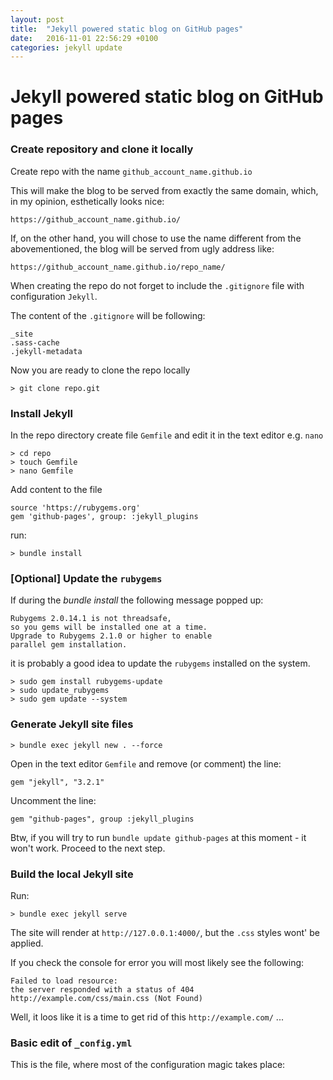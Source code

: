 ```yaml
---
layout: post
title:  "Jekyll powered static blog on GitHub pages"
date:   2016-11-01 22:56:29 +0100
categories: jekyll update
---
```



# Jekyll powered static blog on GitHub pages

### Create repository and clone it locally

Create repo with the name `github_account_name.github.io`

This will make the blog to be served from exactly the same domain, which, in my opinion, esthetically looks nice:

`https://github_account_name.github.io/`

If, on the other hand, you will chose to use the name different from the abovementioned, the blog will be served from ugly address like:

`https://github_account_name.github.io/repo_name/`

When creating the repo do not forget to include the `.gitignore` file with configuration `Jekyll`.

The content of the `.gitignore` will be following:

```
_site
.sass-cache
.jekyll-metadata
```

Now you are ready to clone the repo locally

```
> git clone repo.git
```

### Install Jekyll

In the repo directory create file `Gemfile` and edit it in the text editor e.g. `nano`

```
> cd repo
> touch Gemfile
> nano Gemfile
```

Add content to the file

```
source 'https://rubygems.org'
gem 'github-pages', group: :jekyll_plugins
```

run:

```
> bundle install
```

### [Optional] Update the `rubygems`

If during the *bundle install* the following message popped up:

```
Rubygems 2.0.14.1 is not threadsafe,
so you gems will be installed one at a time.
Upgrade to Rubygems 2.1.0 or higher to enable
parallel gem installation.
```

it is probably a good idea to update the `rubygems` installed on the system.

```
> sudo gem install rubygems-update
> sudo update_rubygems
> sudo gem update --system
```

### Generate Jekyll site files

```
> bundle exec jekyll new . --force
```

Open in the text editor `Gemfile` and remove (or comment) the line:

```
gem "jekyll", "3.2.1"
```

Uncomment the line:

```
gem "github-pages", group :jekyll_plugins
```

Btw, if you will try to run `bundle update github-pages` at this moment - it won't work. Proceed to the next step.

### Build the local Jekyll site

Run:

```
> bundle exec jekyll serve
```

The site will render at `http://127.0.0.1:4000/`, but the `.css` styles wont' be applied.

If you check the console for error you will most likely see the following:

```
Failed to load resource:
the server responded with a status of 404
http://example.com/css/main.css (Not Found)
```

Well, it loos like it is a time to get rid of this `http://example.com/` ...

### Basic edit of `_config.yml`

This is the file, where most of the configuration magic takes place:
